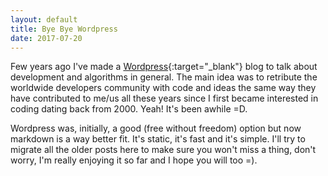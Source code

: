 ```yaml
---
layout: default
title: Bye Bye Wordpress
date: 2017-07-20
---
```


Few years ago I've made a [Wordpress](https://itsiastic.wordpress.com){:target="_blank"} blog to talk about development and algorithms in general. The main idea was to retribute the worldwide developers community with code and ideas the same way they have contributed to me/us all these years since I first became interested in coding dating back from 2000. Yeah! It's been awhile =D.  

Wordpress was, initially, a good (free without freedom) option but now markdown is a way better fit. It's static, it's fast and it's simple. I'll try to migrate all the older posts here to make sure you won't miss a thing, don't worry, I'm really enjoying it so far and I hope you will too =).
